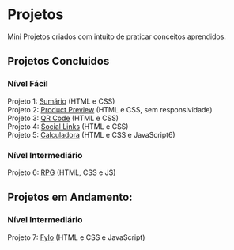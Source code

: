 # Projetos
Mini Projetos criados com intuito de praticar conceitos aprendidos.

## Projetos Concluidos
### Nível Fácil
Projeto 1: <a href="https://7felipeleite.github.io/mini-projetos/summary/">Sumário</a> (HTML e CSS) <br>
Projeto 2: <a href="https://7felipeleite.github.io/mini-projetos/product-preview/">Product Preview</a> (HTML e CSS, sem responsividade) <br>
Projeto 3: <a href="https://7felipeleite.github.io/mini-projetos/qr-code/">QR Code</a> (HTML e CSS) <br>
Projeto 4: <a href="https://7felipeleite.github.io/mini-projetos/social-links/">Social Links</a> (HTML e CSS) <br>
Projeto 5: <a href="https://7felipeleite.github.io/mini-projetos/calculadora/">Calculadora</a> (HTML e CSS e JavaScript6)

### Nível Intermediário
Projeto 6:  <a href="https://7felipeleite.github.io/mini-projetos/mini-rpg/">RPG</a> (HTML, CSS e JS)

## Projetos em Andamento: 
### Nível Intermediário
Projeto 7: <a href="https://7felipeleite.github.io/mini-projetos/browserExtensionManager/">Fylo</a> (HTML e CSS e JavaScript) <br>
